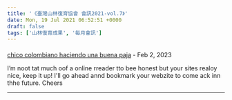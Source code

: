 ```yaml
---
title: '《臺灣山林復育協會 會訊2021-vol.7》'
date: Mon, 19 Jul 2021 06:52:51 +0000
draft: false
tags: ['山林復育成果', '每月會訊']
---
```



#### 
[chico colombiano haciendo una buena paja](https://tube.xvideoscombo.com/video/1013258311 "armand.yamada@gmail.com") - <time datetime="2023-02-28 05:17:47">Feb 2, 2023</time>

I’m noot tat much oof a online rreader tto bee honest but your sites realoy nice, keep it up! I'll go ahead annd bookmark your webzite to come ack inn thhe future. Cheers
<hr />
